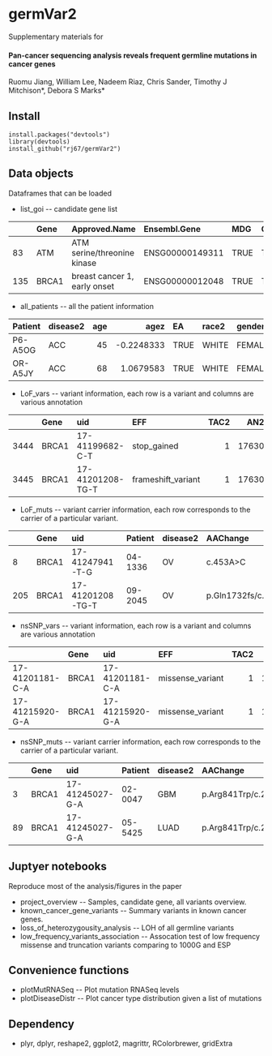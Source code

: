 germVar2
=============

Supplementary materials for 
#### Pan-cancer sequencing analysis reveals frequent germline mutations in cancer genes 
Ruomu Jiang, William Lee, Nadeem Riaz, Chris Sander, Timothy J Mitchison*, Debora S Marks*

Install
-----------
    install.packages("devtools")
    library(devtools)
    install_github("rj67/germVar2")

Data objects
-----------
Dataframes that can be loaded

* list_goi -- candidate gene list

|    |Gene  |Approved.Name                |Ensembl.Gene    |MDG  |CPG  |Class |
|:---|:-----|:----------------------------|:---------------|:----|:----|:-----|
|83  |ATM   |ATM serine/threonine kinase  |ENSG00000149311 |TRUE |TRUE |H-TSG |
|135 |BRCA1 |breast cancer 1, early onset |ENSG00000012048 |TRUE |TRUE |H-TSG |

* all_patients -- all the patient information

|Patient |disease2 | age|       agez|EA   |race2 |gender |
|:-------|:--------|---:|----------:|:----|:-----|:------|
|P6-A5OG |ACC      |  45| -0.2248333|TRUE |WHITE |FEMALE |
|OR-A5JY |ACC      |  68|  1.0679583|TRUE |WHITE |FEMALE |

* LoF_vars -- variant information, each row is a variant and columns are various annotation

|     |Gene  |uid              |EFF                | TAC2|   AN2|rare |AAChange               |Transcript      |
|:----|:-----|:----------------|:------------------|----:|-----:|:----|:----------------------|:---------------|
|3444 |BRCA1 |17-41199682-C-T  |stop_gained        |    1| 17630|TRUE |p.Trp711*/c.2133G>A    |ENST00000491747 |
|3445 |BRCA1 |17-41201208-TG-T |frameshift_variant |    1| 17630|TRUE |p.Gln1732fs/c.5194delC |ENST00000493795 |

* LoF_muts -- variant carrier information, each row corresponds to the carrier of a particular variant.

|    |Gene  |uid              |Patient |disease2 |AAChange               | DP|        AB|N_hom | nA| nB|
|:---|:-----|:----------------|:-------|:--------|:----------------------|--:|---------:|:-----|--:|--:|
|8   |BRCA1 |17-41247941-T-G  |04-1336 |OV       |c.453A>C               | 39| 0.9411765|FALSE |  3|  0|
|205 |BRCA1 |17-41201208-TG-T |09-2045 |OV       |p.Gln1732fs/c.5194delC | 96| 0.8541667|FALSE |  1|  0|

*  nsSNP_vars -- variant information, each row is a variant and columns are various annotation

|                |Gene  |uid             |EFF              | TAC2|   AN2|rare |AAChange               |Transcript      |dele  |RCVaccession              | cosm_scount|
|:---------------|:-----|:---------------|:----------------|----:|-----:|:----|:----------------------|:---------------|:-----|:-------------------------|-----------:|
|17-41201181-C-A |BRCA1 |17-41201181-C-A |missense_variant |    1| 17630|TRUE |p.Gly1788Val/c.5363G>T |ENST00000357654 |TRUE  |RCV000048961;RCV000031241 |          NA|
|17-41215920-G-A |BRCA1 |17-41215920-G-A |missense_variant |    1| 17630|TRUE |p.Ala1708Val/c.5123C>T |ENST00000357654 |FALSE |NA                        |          NA|

* nsSNP_muts -- variant carrier information, each row corresponds to the carrier of a particular variant.

|   |Gene  |uid             |Patient |disease2 |AAChange              |  DP|        AB|N_hom | nA| nB|
|:--|:-----|:---------------|:-------|:--------|:---------------------|---:|---------:|:-----|--:|--:|
|3  |BRCA1 |17-41245027-G-A |02-0047 |GBM      |p.Arg841Trp/c.2521C>T | 330| 0.4575758|FALSE |  1|  1|
|89 |BRCA1 |17-41245027-G-A |05-5425 |LUAD     |p.Arg841Trp/c.2521C>T | 195| 0.5179487|FALSE |  3|  1|




Juptyer notebooks
-----------
Reproduce most of the analysis/figures in the paper

* project_overview -- Samples, candidate gene, all variants overview.
* known_cancer_gene_variants -- Summary variants in known cancer genes.
* loss_of_heterozygousity_analysis -- LOH of all germline variants
* low_frequency_variants_association -- Assocation test of low frequency missense and truncation variants comparing to 1000G and ESP

Convenience functions
-----------

* plotMutRNASeq -- Plot mutation RNASeq levels 
* plotDiseaseDistr -- Plot cancer type distribution given a list of mutations

Dependency
-----------

* plyr, dplyr, reshape2, ggplot2, magrittr, RColorbrewer, gridExtra
